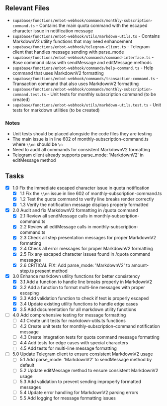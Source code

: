 ## Relevant Files

- `supabase/functions/enbot-webhook/commands/monthly-subscription-command.ts` - Contains the main quota command with the escaped character issue in notification message
- `supabase/functions/enbot-webhook/utils/markdown-utils.ts` - Contains MarkdownV2 utility functions that may need enhancement
- `supabase/functions/enbot-webhook/telegram-client.ts` - Telegram client that handles message sending with parse_mode
- `supabase/functions/enbot-webhook/commands/command-interface.ts` - Base command class with sendMessage and editMessage methods
- `supabase/functions/enbot-webhook/commands/help-command.ts` - Help command that uses MarkdownV2 formatting
- `supabase/functions/enbot-webhook/commands/transaction-command.ts` - Transaction command that also uses MarkdownV2 formatting
- `supabase/functions/enbot-webhook/commands/monthly-subscription-command.test.ts` - Unit tests for monthly subscription command (to be created)
- `supabase/functions/enbot-webhook/utils/markdown-utils.test.ts` - Unit tests for markdown utilities (to be created)

### Notes

- Unit tests should be placed alongside the code files they are testing
- The main issue is in line 602 of monthly-subscription-command.ts where `\\nn` should be `\n`
- Need to audit all commands for consistent MarkdownV2 formatting
- Telegram client already supports parse_mode: 'MarkdownV2' in editMessage method

## Tasks

- [x] 1.0 Fix the immediate escaped character issue in quota notification
  - [x] 1.1 Fix the `\\nn` issue in line 602 of monthly-subscription-command.ts
  - [x] 1.2 Test the quota command to verify line breaks render correctly
  - [x] 1.3 Verify the notification message displays properly formatted

- [x] 2.0 Audit and fix MarkdownV2 formatting in /quota command
  - [x] 2.1 Review all sendMessage calls in monthly-subscription-command.ts
  - [x] 2.2 Review all editMessage calls in monthly-subscription-command.ts
  - [x] 2.3 Check all step presentation messages for proper MarkdownV2 formatting
  - [x] 2.4 Check all error messages for proper MarkdownV2 formatting
  - [x] 2.5 Fix any escaped character issues found in /quota command messages
  - [x] 2.6 CRITICAL FIX: Add parse_mode: 'MarkdownV2' to amount-step.ts present method

- [x] 3.0 Enhance markdown utility functions for better consistency
  - [x] 3.1 Add a function to handle line breaks properly in MarkdownV2
  - [x] 3.2 Add a function to format multi-line messages with proper escaping
  - [x] 3.3 Add validation function to check if text is properly escaped
  - [x] 3.4 Update existing utility functions to handle edge cases
  - [x] 3.5 Add documentation for all markdown utility functions

- [ ] 4.0 Add comprehensive testing for message formatting
  - [ ] 4.1 Create unit tests for markdown-utils.ts functions
  - [ ] 4.2 Create unit tests for monthly-subscription-command notification message
  - [ ] 4.3 Create integration tests for quota command message formatting
  - [ ] 4.4 Add tests for edge cases with special characters
  - [ ] 4.5 Add tests for multi-line message formatting

- [ ] 5.0 Update Telegram client to ensure consistent MarkdownV2 usage
  - [ ] 5.1 Add parse_mode: 'MarkdownV2' to sendMessage method by default
  - [ ] 5.2 Update editMessage method to ensure consistent MarkdownV2 usage
  - [ ] 5.3 Add validation to prevent sending improperly formatted messages
  - [ ] 5.4 Update error handling for MarkdownV2 parsing errors
  - [ ] 5.5 Add logging for message formatting issues
